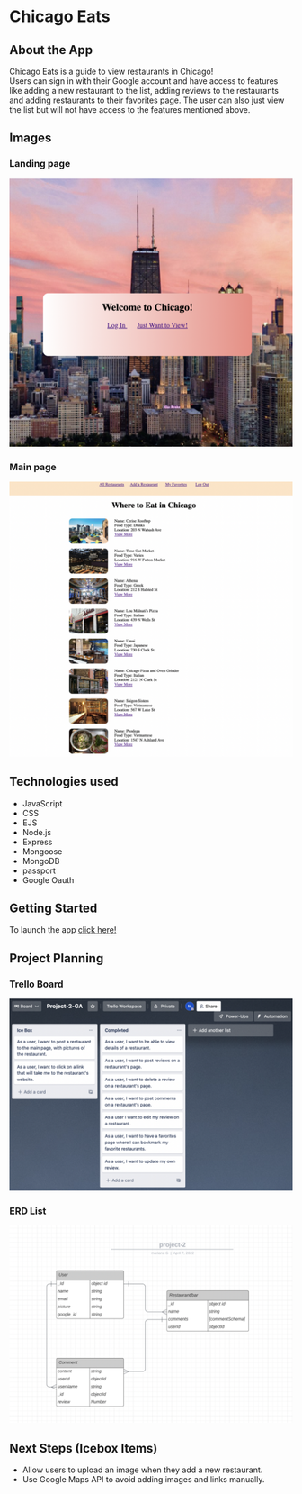 # Chicago Eats 

## About the App 
Chicago Eats is a guide to view restaurants in Chicago!     
Users can sign in with their Google account and have access to features like adding a new restaurant to the list, adding reviews to the restaurants and adding restaurants to their favorites page. The user can also just view the list but will not have access to the features mentioned above. 

## Images
### Landing page
![landing page](/public/images/landing-page.png)
### Main page
![main page](/public/images/Main-page.png)

## Technologies used
* JavaScript
* CSS
* EJS
* Node.js
* Express
* Mongoose
* MongoDB
* passport
* Google Oauth

## Getting Started
To launch the app [click here!](https://project-2-ga.herokuapp.com)

## Project Planning
### Trello Board
![trello board](/public/images/Trello-Board.png)
###  ERD List
![ERD List](/public/images/ERD-List.png)

## Next Steps (Icebox Items)
* Allow users to upload an image when they add a new restaurant.
* Use Google Maps API to avoid adding images and links manually.





